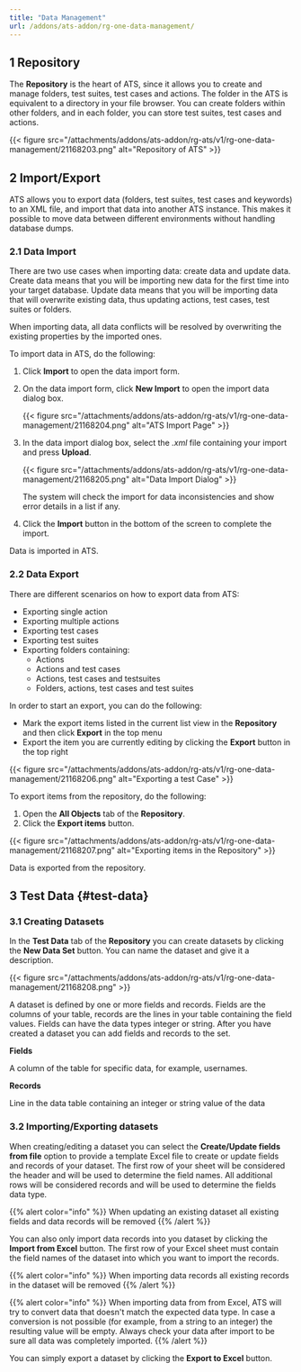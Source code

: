 ```yaml
---
title: "Data Management"
url: /addons/ats-addon/rg-one-data-management/
---
```


## 1 Repository

The **Repository** is the heart of ATS, since it allows you to create and manage folders, test suites, test cases and actions. The folder in the ATS is equivalent to a directory in your file browser. You can create folders within other folders, and in each folder, you can store test suites, test cases and actions.

{{< figure src="/attachments/addons/ats-addon/rg-ats/v1/rg-one-data-management/21168203.png" alt="Repository of ATS" >}}

## 2 Import/Export

ATS allows you to export data (folders, test suites, test cases and keywords) to an XML file, and import that data into another ATS instance. This makes it possible to move data between different environments without handling database dumps.

### 2.1 Data Import

There are two use cases when importing data: create data and update data. Create data means that you will be importing new data for the first time into your target database. Update data means that you will be importing data that will overwrite existing data, thus updating actions, test cases, test suites or folders.

When importing data, all data conflicts will be resolved by overwriting the existing properties by the imported ones.

To import data in ATS, do the following:

1. Click **Import** to open the data import form.
2. On the data import form, click **New Import** to open the import data dialog box.

    {{< figure src="/attachments/addons/ats-addon/rg-ats/v1/rg-one-data-management/21168204.png" alt="ATS Import Page" >}}

3. In the data import dialog box, select the *.xml* file containing your import and press **Upload**.

    {{< figure src="/attachments/addons/ats-addon/rg-ats/v1/rg-one-data-management/21168205.png" alt="Data Import Dialog" >}}

    The system will check the import for data inconsistencies and show error details in a list if any. 

4. Click the **Import** button in the bottom of the screen to complete the import.

Data is imported in ATS.

### 2.2 Data Export

There are different scenarios on how to export data from ATS:

* Exporting single action
* Exporting multiple actions
* Exporting test cases
* Exporting test suites
* Exporting folders containing:
    * Actions
    * Actions and test cases
    * Actions, test cases and testsuites
    * Folders, actions, test cases and test suites

In order to start an export, you can do the following:

* Mark the export items listed in the current list view in the **Repository** and then click **Export** in the top menu
* Export the item you are currently editing by clicking the **Export** button in the top right

{{< figure src="/attachments/addons/ats-addon/rg-ats/v1/rg-one-data-management/21168206.png" alt="Exporting a test Case" >}}

To export items from the repository, do the following:

1. Open the **All Objects** tab of the **Repository**.
2. Click the **Export items** button.

{{< figure src="/attachments/addons/ats-addon/rg-ats/v1/rg-one-data-management/21168207.png" alt="Exporting items in the Repository" >}}

Data is exported from the repository.

## 3 Test Data {#test-data}

### 3.1 Creating Datasets

In the **Test Data** tab of the **Repository** you can create datasets by clicking the **New Data Set** button. You can name the dataset and give it a description.

{{< figure src="/attachments/addons/ats-addon/rg-ats/v1/rg-one-data-management/21168208.png" >}}

A dataset is defined by one or more fields and records. Fields are the columns of your table, records are the lines in your table containing the field values. Fields can have the data types integer or string. After you have created a dataset you can add fields and records to the set.

**Fields**

A column of the table for specific data, for example, usernames.

**Records**

Line in the data table containing an integer or string value of the data

### 3.2 Importing/Exporting datasets

When creating/editing a dataset you can select the **Create/Update fields from file** option to provide a template Excel file to create or update fields and records of your dataset. The first row of your sheet will be considered the header and will be used to determine the field names. All additional rows will be considered records and will be used to determine the fields data type.

{{% alert color="info" %}}
When updating an existing dataset all existing fields and data records will be removed
{{% /alert %}}

You can also only import data records into you dataset by clicking the **Import from Excel** button. The first row of your Excel sheet must contain the field names of the dataset into which you want to import the records.

{{% alert color="info" %}}
When importing data records all existing records in the dataset will be removed
{{% /alert %}}

{{% alert color="info" %}}
When importing data from from Excel, ATS will try to convert data that doesn't match the expected data type. In case a conversion is not possible (for example, from a string to an integer) the resulting value will be empty. Always check your data after import to be sure all data was completely imported.
{{% /alert %}}

You can simply export a dataset by clicking the **Export to Excel** button.
